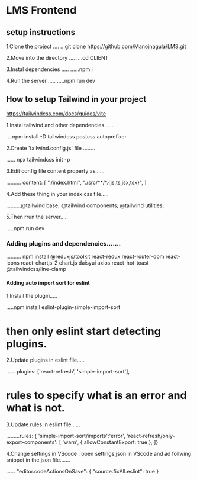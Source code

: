 # LMS Frontend

## setup instructions

1.Clone the project
....
...git clone https://github.com/Manojnagula/LMS.git

2.Move into the directory
....
....cd CLIENT

3.Instal dependencies
.....
......npm i

4.Run the server
.....
.....npm run dev


## How to setup Tailwind in your project
https://tailwindcss.com/docs/guides/vite

1.Instal tailwind and other dependencies
.....

....npm install -D tailwindcss postcss autoprefixer

2.Create 'tailwind.config.js' file
........

...... npx tailwindcss init -p

3.Edit config file content property as......

.......... content: [
    "./index.html",
    "./src/**/*.{js,ts,jsx,tsx}",
  ]

4.Add these thing in your index.css file.....

..........@tailwind base;
@tailwind components;
@tailwind utilities;

5.Then rrun the server.....

.....npm run dev

### Adding plugins and dependencies.......

.......... npm install @reduxjs/toolkit react-redux react-router-dom react-icons react-chartjs-2 chart.js daisyui axios react-hot-toast @tailwindcss/line-clamp

#### Adding auto import sort for eslint

1.Install the plugin.....

.....npm install eslint-plugin-simple-import-sort
# then only eslint start detecting plugins.

2.Update plugins in eslint file.....

......  plugins: ['react-refresh', 'simple-import-sort'],


# rules to specify what is an error and what is not.

3.Update rules in eslint file......

.........rules: {
    'simple-import-sort/imports':'error',
    'react-refresh/only-export-components': [
      'warn',
      { allowConstantExport: true },
    ]}


4.Change settings in VScode : open settings.json in VScode and ad follwing snippet in the json file.......

...... "editor.codeActionsOnSave": {
        "source.fixAll.eslint": true
    }
